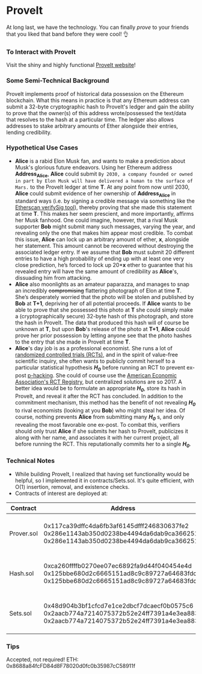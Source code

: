# ProveIt

At long last, we have the technology. You can finally _prove_ to your friends that you liked that band before they were cool! :ok_hand:

### To Interact with ProveIt
Visit the shiny and highly functional [ProveIt website](https://noahzinsmeister.github.io/ProveIt/)!

### Some Semi-Technical Background
ProveIt implements proof of historical data possession on the Ethereum blockchain. What this means in practice is that any Ethereum address can submit a 32-byte cryptographic hash to ProveIt's ledger and gain the ability to prove that the owner(s) of this address wrote/possessed the text/data that resolves to the hash at a particular time. The ledger also allows addresses to stake arbitrary amounts of Ether alongside their entries, lending credibility.

### Hypothetical Use Cases
* __Alice__ is a rabid Elon Musk fan, and wants to make a prediction about Musk's glorious future endeavors. Using her Ethereum address __Address<sub>Alice</sub>__, __Alice__ could submit ```By 2030, a company founded or owned in part by Elon Musk will have delivered a human to the surface of Mars.``` to the ProveIt ledger at time __T__. At any point from now until 2030, __Alice__ could submit evidence of her ownership of __Address<sub>Alice</sub>__ in standard ways (i.e. by signing a credible message via something like the [Etherscan verifySig tool](https://etherscan.io/verifySig)), thereby proving that she made this statement at time __T__. This makes her seem prescient, and more importantly, affirms her Musk fanhood. One could imagine, however, that a rival Musk supporter __Bob__ might submit many such messages, varying the year, and revealing only the one that makes him appear most credible. To combat this issue, __Alice__ can lock up an arbitrary amount of ether, __x__, alongside her statement. This amount cannot be recovered without destroying the associated ledger entry. If we assume that __Bob__ must submit 20 different entries to have a high probability of ending up with at least one very close prediction, he’s forced to lock up 20*__x__ ether to guarantee that his revealed entry will have the same amount of credibility as __Alice__'s, dissuading him from attacking.
* __Alice__ also moonlights as an amateur paparazza, and manages to snap an incredibly ~~compromising~~ flattering photograph of Elon at time __T__. She’s desperately worried that the photo will be stolen and published by __Bob__ at __T+1__, depriving her of all potential proceeds. If __Alice__ wants to be able to prove that she possessed this photo at __T__ she could simply make a (cryptographically secure) 32-byte hash of this photograph, and store the hash in ProveIt. The data that produced this hash will of course be unknown at __T__, but upon __Bob__'s release of the photo at __T+1__, __Alice__ could prove her prior possession by letting anyone see that the photo hashes to the entry that she made in ProveIt at time __T__.
* __Alice__'s day job is as a professional economist. She runs a lot of [randomized controlled trials (RCTs)](https://en.wikipedia.org/wiki/Randomized_controlled_trial), and in the spirit of value-free scientific inquiry, she often wants to publicly commit herself to a particular statistical hypothesis **_H<sub>0</sub>_** before running an RCT to prevent ex-post [p-hacking](https://en.wikipedia.org/wiki/Data_dredging). She could of course use the [American Economic Association's RCT Registry](https://www.socialscienceregistry.org/site/about), but centralized solutions are so 2017. A better idea would be to formulate an appropriate **_H<sub>0</sub>_**, store its hash in ProveIt, and reveal it after the RCT has concluded. In addition to the commitment mechanism, this method has the benefit of not revealing **_H<sub>0</sub>_** to rival economists (looking at you __Bob__) who might steal her idea. Of course, nothing prevents __Alice__ from submitting many **_H<sub>0</sub>_** s, and only revealing the most favorable one ex-post. To combat this, verifiers should only trust __Alice__ if she submits her hash to ProveIt, publicizes it along with her name, and associates it with her current project, all before running the RCT. This reputationally commits her to a single **_H<sub>0</sub>_**. 

### Technical Notes
* While building ProveIt, I realized that having set functionality would be helpful, so I implemented it in contracts/Sets.sol. It's quite efficient, with O(1) insertion, removal, and existence checks.
* Contracts of interest are deployed at:

| Contract   | Address                                    | Link                    | Network |
|------------|--------------------------------------------|-------------------------|---------|
| Prover.sol | 0x117ca39dffc4da6fb3af6145dfff246830637fe2<br>0x286e1143ab350d0238be4494da6dab9ca3662517<br>0x286e1143ab350d0238be4494da6dab9ca3662517 | [verified on Etherscan](https://etherscan.io/address/0x117ca39dffc4da6fb3af6145dfff246830637fe2)<br>[Etherscan](https://rinkeby.etherscan.io/address/0x286e1143ab350d0238be4494da6dab9ca3662517)<br>[Etherscan](https://ropsten.etherscan.io/address/0x286e1143ab350d0238be4494da6dab9ca3662517) | Mainnet<br>Rinkeby<br>Ropsten |
| Hash.sol   | 0xca260ffffb0270ee07ec6892fa9d44f040454e4d<br>0x125bbe680d2c6665151ad8c9c89727a64683fdcb<br>0x125bbe680d2c6665151ad8c9c89727a64683fdcb | [verified on Etherscan](https://etherscan.io/address/0xca260ffffb0270ee07ec6892fa9d44f040454e4d)<br>[Etherscan](https://rinkeby.etherscan.io/address/0x125bbe680d2c6665151ad8c9c89727a64683fdcb)<br>[Etherscan](https://ropsten.etherscan.io/address/0x125bbe680d2c6665151ad8c9c89727a64683fdcb) | Mainnet<br>Rinkeby<br>Ropsten |
| Sets.sol   | 0x48d904b3bf1cfcd7e1ce2dbcf7dcaecf0b0575c6<br>0x2aacb774a7214075372b52e24ff7391a4e3ea883<br>0x2aacb774a7214075372b52e24ff7391a4e3ea883 | [verified on Etherscan](https://etherscan.io/address/0x48d904b3bf1cfcd7e1ce2dbcf7dcaecf0b0575c6)<br>[Etherscan](https://rinkeby.etherscan.io/address/0x2aacb774a7214075372b52e24ff7391a4e3ea883)<br>[Etherscan](https://ropsten.etherscan.io/address/0x2aacb774a7214075372b52e24ff7391a4e3ea883) | Mainnet<br>Rinkeby<br>Ropsten |

### Tips
Accepted, not required!
ETH: 0x8688a84fcFD84d8F78020d0fc0b35987cC58911f
